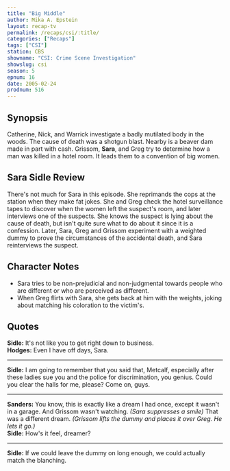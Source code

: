 ```yaml
---
title: "Big Middle"
author: Mika A. Epstein
layout: recap-tv
permalink: /recaps/csi/:title/
categories: ["Recaps"]
tags: ["CSI"]
station: CBS
showname: "CSI: Crime Scene Investigation"
showslug: csi
season: 5  
epnum: 16
date: 2005-02-24  
prodnum: 516 
---
```


## Synopsis

Catherine, Nick, and Warrick investigate a badly mutilated body in the woods. The cause of death was a shotgun blast. Nearby is a beaver dam made in part with cash. Grissom, **Sara**, and Greg try to determine how a man was killed in a hotel room. It leads them to a convention of big women.

## Sara Sidle Review

There's not much for Sara in this episode. She reprimands the cops at the station when they make fat jokes. She and Greg check the hotel surveillance tapes to discover when the women left the suspect's room, and later interviews one of the suspects. She knows the suspect is lying about the cause of death, but isn't quite sure what to do about it since it is a confession. Later, Sara, Greg and Grissom experiment with a weighted dummy to prove the circumstances of the accidental death, and Sara reinterviews the suspect.

## Character Notes

* Sara tries to be non-prejudicial and non-judgmental towards people who are different or who are perceived as different.  
* When Greg flirts with Sara, she gets back at him with the weights, joking about matching his coloration to the victim's.

## Quotes

**Sidle:** It's not like you to get right down to business.  
**Hodges:** Even I have off days, Sara.  

- - -

**Sidle:** I am going to remember that you said that, Metcalf, especially after these ladies sue you and the police for discrimination, you genius. Could you clear the halls for me, please? Come on, guys.

- - -

**Sanders:** You know, this is exactly like a dream I had once, except it wasn't in a garage. And Grissom wasn't watching. _(Sara suppresses a smile)_ That was a different dream. _(Grissom lifts the dummy and places it over Greg. He lets it go.)_  
**Sidle:** How's it feel, dreamer?  

- - -

**Sidle:** If we could leave the dummy on long enough, we could actually match the blanching.